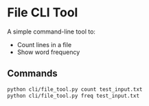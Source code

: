 # File CLI Tool 

A simple command-line tool to:
- Count lines in a file
- Show word frequency

## Commands

```bash
python cli/file_tool.py count test_input.txt
python cli/file_tool.py freq test_input.txt

